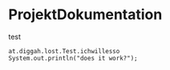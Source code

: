 # ProjektDokumentation

test

```prodoc
at.diggah.lost.Test.ichwillesso
System.out.println("does it work?");
```
